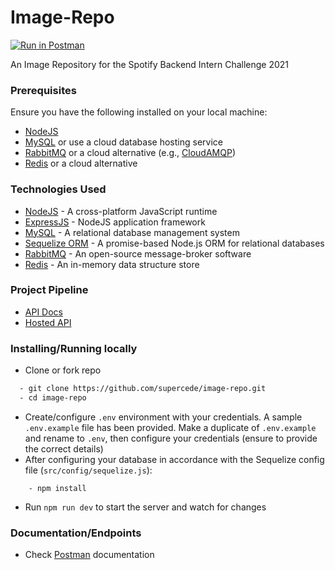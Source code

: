# Image-Repo

[![Run in Postman](https://run.pstmn.io/button.svg)](https://app.getpostman.com/run-collection/6084374ff100ff91df3d)

An Image Repository for the Spotify Backend Intern Challenge 2021

### Prerequisites

Ensure you have the following installed on your local machine:

- [NodeJS](https://nodejs.org/en/download/)
- [MySQL](https://www.mysql.com/downloads/) or use a cloud database hosting service
- [RabbitMQ](https://www.rabbitmq.com/download.html) or a cloud alternative (e.g., [CloudAMQP](https://www.cloudamqp.com/))
- [Redis](https://redis.io/download) or a cloud alternative

### Technologies Used

- [NodeJS](https://nodejs.org/en/download/) - A cross-platform JavaScript runtime
- [ExpressJS](https://expressjs.com/) - NodeJS application framework
- [MySQL](https://www.mysql.com/downloads/) - A relational database management system
- [Sequelize ORM](https://sequelize.org/) - A promise-based Node.js ORM for relational databases
- [RabbitMQ](https://www.rabbitmq.com/download.html) - An open-source message-broker software
- [Redis](https://redis.io/download) - An in-memory data structure store

### Project Pipeline

- [API Docs](https://documenter.getpostman.com/view/9950313/TVzViw96)
- [Hosted API](https://img-repository.herokuapp.com/)

### Installing/Running locally

* Clone or fork repo

```bash
  - git clone https://github.com/supercede/image-repo.git
  - cd image-repo
```

* Create/configure `.env` environment with your credentials. A sample `.env.example` file has been provided. Make a duplicate of `.env.example` and rename to `.env`, then configure your credentials (ensure to provide the correct details)
* After configuring your database in accordance with the Sequelize config file (`src/config/sequelize.js`):

```
    - npm install
```

* Run `npm run dev` to start the server and watch for changes

### Documentation/Endpoints

- Check [Postman](https://documenter.getpostman.com/view/9950313/TVzViw96) documentation
